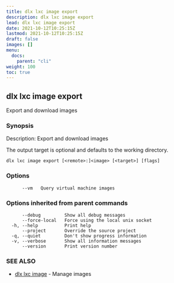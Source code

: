 ```yaml
---
title: dlx lxc image export
description: dlx lxc image export
lead: dlx lxc image export
date: 2021-10-12T10:25:15Z
lastmod: 2021-10-12T10:25:15Z
draft: false
images: []
menu:
  docs:
    parent: "cli"
weight: 100
toc: true
---
```

## dlx lxc image export

Export and download images

### Synopsis

Description:
  Export and download images

  The output target is optional and defaults to the working directory.



```
dlx lxc image export [<remote>:]<image> [<target>] [flags]
```

### Options

```
      --vm   Query virtual machine images
```

### Options inherited from parent commands

```
      --debug         Show all debug messages
      --force-local   Force using the local unix socket
  -h, --help          Print help
      --project       Override the source project
  -q, --quiet         Don't show progress information
  -v, --verbose       Show all information messages
      --version       Print version number
```

### SEE ALSO

* [dlx lxc image](/docs/cmd/dlx_lxc_image)	 - Manage images

